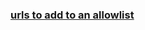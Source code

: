 
### [urls to add to an allowlist](https://docs.github.com/en/enterprise-cloud@latest/copilot/troubleshooting-github-copilot/troubleshooting-firewall-settings-for-github-copilot#urls-to-add-to-an-allowlist)
